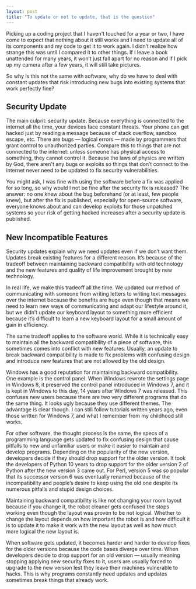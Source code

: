 ```yaml
---
layout: post
title: "To update or not to update, that is the question"
---
```


Picking up a coding project that I haven't touched for a year or two, I have come to expect that nothing about it still works and I need to update all of its components and my code to get it to work again. I didn’t realize how strange this was until I compared it to other things. If I leave a book unattended for many years, it won’t just fall apart for no reason and if I pick up my camera after a few years, it will still take pictures.

So why is this not the same with software, why do we have to deal with constant updates that risk introducing new bugs into existing systems that work perfectly fine?

## Security Update

The main culprit: security update. Because everything is connected to the internet all the time, your devices face constant threats. Your phone can get hacked just by reading a message because of stack overflow, sandbox escape, etc. There are bugs — logical errors — made by programmers that grant control to unauthorized parties. Compare this to things that are not connected to the internet: unless someone has physical access to something, they cannot control it. Because the laws of physics are written by God, there aren't any bugs or exploits so things that don’t connect to the internet never need to be updated to fix security vulnerabilities.

You might ask, I was fine with using the software before a fix was applied for so long, so why would I not be fine after the security fix is released? The answer: no one knew about the bug beforehand (or at least, few people knew), but after the fix is published, especially for open-source software, everyone knows about and can develop exploits for those unpatched systems so your risk of getting hacked increases after a security update is published.

## New Incompatible Features

Security updates explain why we need updates even if we don’t want them. Updates break existing features for a different reason. It’s because of the tradeoff between maintaining backward compatibility with old technology and the new features and quality of life improvement brought by new technology.

In real life, we make this tradeoff all the time. We updated our method of communicating with someone from writing letters to writing text messages over the internet because the benefits are huge even though that means we need to learn new ways of communicating and adapt our lifestyle around it, but we didn’t update our keyboard layout to something more efficient because it’s difficult to learn a new keyboard layout for a small amount of gain in efficiency.

The same tradeoff applies to the software world. While it is technically easy to maintain all the backward compatibility of a piece of software, this sometimes comes into conflict with new features. Usually, an update to break backward compatibility is made to fix problems with confusing design and introduce new features that are not allowed by the old design.

Windows has a good reputation for maintaining backward compatibility. One example is the control panel. When Windows rewrote the settings page in Windows 8, it preserved the control panel introduced in Windows 7, and it is kept in Windows to this day, 14 years after Windows 7 was released. This confuses new users because there are two very different programs that do the same thing. It looks ugly because they use different themes. The advantage is clear though. I can still follow tutorials written years ago, even those written for Windows 7, and what I remember from my childhood still works.

For other software, the thought process is the same, the specs of a programming language gets updated to fix confusing design that cause pitfalls to new and unfamiliar users or make it easier to maintain and develop programs. Depending on the popularity of the new version, developers decide if they should drop support for the older version. It took the developers of Python 10 years to drop support for the older version 2 of Python after the new version 3 came out. For Perl, version 5 was so popular that its successor version 6 was eventually renamed because of the incompatibility and people’s desire to keep using the old one despite its numerous pitfalls and stupid design choices.

Maintaining backward compatibility is like not changing your room layout because if you change it, the robot cleaner gets confused the stops working even though the layout was proven to be not logical. Whether to change the layout depends on how important the robot is and how difficult it is to update it to make it work with the new layout as well as how much more logical the new layout is.

When software gets updated, it becomes harder and harder to develop fixes for the older versions because the code bases diverge over time. When developers decide to drop support for an old version — usually meaning stopping applying new security fixes to it, users are usually forced to upgrade to the new version lest they leave their machines vulnerable to hacks. This is why programs constantly need updates and updates sometimes break things that already work.
